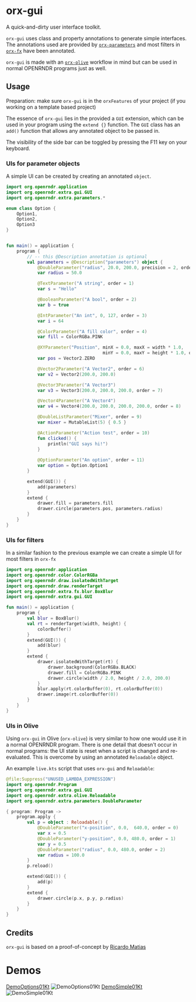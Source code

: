 # orx-gui

A quick-and-dirty user interface toolkit.

`orx-gui` uses class and property annotations to generate simple interfaces. The annotations used 
are provided by [`orx-parameters`](../orx-parameters/README.md) and most filters in [`orx-fx`](../orx-fx/README.md) have been annotated.

`orx-gui` is made with an [`orx-olive`](../orx-olive/README.md) workflow in mind but can be used in normal OPENRNDR programs
just as well.

## Usage

Preparation: make sure `orx-gui` is in the `orxFeatures` of your project (if you working on a template based project)

The essence of `orx-gui` lies in the provided a `GUI` extension, which can be used in your program using the `extend {}` function. 
The `GUI` class has an `add()` function that allows any annotated object to be passed in.

The visibility of the side bar can be toggled by pressing the F11 key on your keyboard.

### UIs for parameter objects

A simple UI can be created by creating an annotated `object`.

```kotlin
import org.openrndr.application
import org.openrndr.extra.gui.GUI
import org.openrndr.extra.parameters.*

enum class Option {
    Option1,
    Option2,
    Option3
}


fun main() = application {
    program {
        // -- this @Description annotation is optional
        val parameters = @Description("parameters") object {
            @DoubleParameter("radius", 20.0, 200.0, precision = 2, order = 0)
            var radius = 50.0

            @TextParameter("A string", order = 1)
            var s = "Hello"

            @BooleanParameter("A bool", order = 2)
            var b = true

            @IntParameter("An int", 0, 127, order = 3)
            var i = 64

            @ColorParameter("A fill color", order = 4)
            var fill = ColorRGBa.PINK

            @XYParameter("Position", minX = 0.0, maxX = width * 1.0,
                                     minY = 0.0, maxY = height * 1.0, order = 5)
            var pos = Vector2.ZERO 

            @Vector2Parameter("A Vector2", order = 6)
            var v2 = Vector2(200.0, 200.0)

            @Vector3Parameter("A Vector3")
            var v3 = Vector3(200.0, 200.0, 200.0, order = 7)

            @Vector4Parameter("A Vector4")
            var v4 = Vector4(200.0, 200.0, 200.0, 200.0, order = 8)

            @DoubleListParameter("Mixer", order = 9)
            var mixer = MutableList(5) { 0.5 }

            @ActionParameter("Action test", order = 10)
            fun clicked() {
                println("GUI says hi!")
            }
            
            @OptionParameter("An option", order = 11)
            var option = Option.Option1
        }

        extend(GUI()) {
            add(parameters)
        }
        extend {
            drawer.fill = parameters.fill
            drawer.circle(parameters.pos, parameters.radius)
        }
    }
}
```

### UIs for filters

In a similar fashion to the previous example we can create a simple UI for most filters in `orx-fx`

```kotlin
import org.openrndr.application
import org.openrndr.color.ColorRGBa
import org.openrndr.draw.isolatedWithTarget
import org.openrndr.draw.renderTarget
import org.openrndr.extra.fx.blur.BoxBlur
import org.openrndr.extra.gui.GUI

fun main() = application {
    program {
        val blur = BoxBlur()
        val rt = renderTarget(width, height) {
            colorBuffer()
        }
        extend(GUI()) {
            add(blur)
        }
        extend {
            drawer.isolatedWithTarget(rt) {
                drawer.background(ColorRGBa.BLACK)
                drawer.fill = ColorRGBa.PINK
                drawer.circle(width / 2.0, height / 2.0, 200.0)
            }
            blur.apply(rt.colorBuffer(0), rt.colorBuffer(0))
            drawer.image(rt.colorBuffer(0))
        }
    }
}
```

### UIs in Olive

Using `orx-gui` in Olive (`orx-olive`) is very similar to how one would use it in a normal OPENRNDR program. There is
one detail that doesn't occur in normal programs: the UI state is reset when a
script is changed and re-evaluated. This is overcome by using an annotated `Reloadable` object.

An example `live.kts` script that uses `orx-gui` and `Reloadable`:
```kotlin
@file:Suppress("UNUSED_LAMBDA_EXPRESSION")
import org.openrndr.Program
import org.openrndr.extra.gui.GUI
import org.openrndr.extra.olive.Reloadable
import org.openrndr.extra.parameters.DoubleParameter

{ program: Program ->
    program.apply {
        val p = object : Reloadable() {
            @DoubleParameter("x-position", 0.0,  640.0, order = 0)
            var x = 0.5
            @DoubleParameter("y-position", 0.0, 480.0, order = 1)
            var y = 0.5
            @DoubleParameter("radius", 0.0, 480.0, order = 2)
            var radius = 100.0
        }
        p.reload()

        extend(GUI()) {
            add(p)
        }
        extend {
            drawer.circle(p.x, p.y, p.radius)
        }
    }
}
```

## Credits

`orx-gui` is based on a proof-of-concept by [Ricardo Matias](https://github.com/ricardomatias/)
<!-- __demos__ >
# Demos
[DemoOptions01Kt](src/demo/kotlin/DemoOptions01Kt.kt
![DemoOptions01Kt](https://github.com/openrndr/orx/blob/media/orx-gui/images/DemoOptions01Kt.png
[DemoSimple01Kt](src/demo/kotlin/DemoSimple01Kt.kt
![DemoSimple01Kt](https://github.com/openrndr/orx/blob/media/orx-gui/images/DemoSimple01Kt.png
<!-- __demos__ -->
# Demos
[DemoOptions01Kt](src/demo/kotlin/DemoOptions01Kt.kt)
![DemoOptions01Kt](https://raw.githubusercontent.com/openrndr/orx/media/orx-gui/images/DemoOptions01Kt.png)
[DemoSimple01Kt](src/demo/kotlin/DemoSimple01Kt.kt)
![DemoSimple01Kt](https://raw.githubusercontent.com/openrndr/orx/media/orx-gui/images/DemoSimple01Kt.png)
